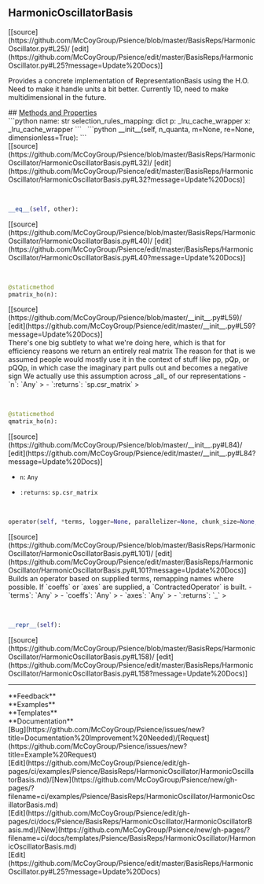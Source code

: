 ## <a id="Psience.BasisReps.HarmonicOscillator.HarmonicOscillatorBasis">HarmonicOscillatorBasis</a> 

<div class="docs-source-link" markdown="1">
[[source](https://github.com/McCoyGroup/Psience/blob/master/BasisReps/HarmonicOscillator.py#L25)/
[edit](https://github.com/McCoyGroup/Psience/edit/master/BasisReps/HarmonicOscillator.py#L25?message=Update%20Docs)]
</div>

Provides a concrete implementation of RepresentationBasis using the H.O.
Need to make it handle units a bit better.
Currently 1D, need to make multidimensional in the future.







<div class="collapsible-section">
 <div class="collapsible-section collapsible-section-header" markdown="1">
## <a class="collapse-link" data-toggle="collapse" href="#methods" markdown="1"> Methods and Properties</a> <a class="float-right" data-toggle="collapse" href="#methods"><i class="fa fa-chevron-down"></i></a>
 </div>
 <div class="collapsible-section collapsible-section-body collapse show" id="methods" markdown="1">
 ```python
name: str
selection_rules_mapping: dict
p: _lru_cache_wrapper
x: _lru_cache_wrapper
```
<a id="Psience.BasisReps.HarmonicOscillator.HarmonicOscillatorBasis.__init__" class="docs-object-method">&nbsp;</a> 
```python
__init__(self, n_quanta, m=None, re=None, dimensionless=True): 
```
<div class="docs-source-link" markdown="1">
[[source](https://github.com/McCoyGroup/Psience/blob/master/BasisReps/HarmonicOscillator/HarmonicOscillatorBasis.py#L32)/
[edit](https://github.com/McCoyGroup/Psience/edit/master/BasisReps/HarmonicOscillator/HarmonicOscillatorBasis.py#L32?message=Update%20Docs)]
</div>


<a id="Psience.BasisReps.HarmonicOscillator.HarmonicOscillatorBasis.__eq__" class="docs-object-method">&nbsp;</a> 
```python
__eq__(self, other): 
```
<div class="docs-source-link" markdown="1">
[[source](https://github.com/McCoyGroup/Psience/blob/master/BasisReps/HarmonicOscillator/HarmonicOscillatorBasis.py#L40)/
[edit](https://github.com/McCoyGroup/Psience/edit/master/BasisReps/HarmonicOscillator/HarmonicOscillatorBasis.py#L40?message=Update%20Docs)]
</div>


<a id="Psience.BasisReps.HarmonicOscillator.HarmonicOscillatorBasis.pmatrix_ho" class="docs-object-method">&nbsp;</a> 
```python
@staticmethod
pmatrix_ho(n): 
```
<div class="docs-source-link" markdown="1">
[[source](https://github.com/McCoyGroup/Psience/blob/master/__init__.py#L59)/
[edit](https://github.com/McCoyGroup/Psience/edit/master/__init__.py#L59?message=Update%20Docs)]
</div>
There's one big subtlety to what we're doing here, which is that
for efficiency reasons we return an entirely real matrix
The reason for that is we assumed people would mostly use it in the context
of stuff like pp, pQp, or pQQp, in which case the imaginary part pulls out
and becomes a negative sign
We actually use this assumption across _all_ of our representations
  - `n`: `Any`
    > 
  - `:returns`: `sp.csr_matrix`
    >


<a id="Psience.BasisReps.HarmonicOscillator.HarmonicOscillatorBasis.qmatrix_ho" class="docs-object-method">&nbsp;</a> 
```python
@staticmethod
qmatrix_ho(n): 
```
<div class="docs-source-link" markdown="1">
[[source](https://github.com/McCoyGroup/Psience/blob/master/__init__.py#L84)/
[edit](https://github.com/McCoyGroup/Psience/edit/master/__init__.py#L84?message=Update%20Docs)]
</div>

  - `n`: `Any`
    > 
  - `:returns`: `sp.csr_matrix`
    >


<a id="Psience.BasisReps.HarmonicOscillator.HarmonicOscillatorBasis.operator" class="docs-object-method">&nbsp;</a> 
```python
operator(self, *terms, logger=None, parallelizer=None, chunk_size=None, **operator_settings): 
```
<div class="docs-source-link" markdown="1">
[[source](https://github.com/McCoyGroup/Psience/blob/master/BasisReps/HarmonicOscillator/HarmonicOscillatorBasis.py#L101)/
[edit](https://github.com/McCoyGroup/Psience/edit/master/BasisReps/HarmonicOscillator/HarmonicOscillatorBasis.py#L101?message=Update%20Docs)]
</div>
Builds an operator based on supplied terms, remapping names where possible.
If `coeffs` or `axes` are supplied, a `ContractedOperator` is built.
  - `terms`: `Any`
    > 
  - `coeffs`: `Any`
    > 
  - `axes`: `Any`
    > 
  - `:returns`: `_`
    >


<a id="Psience.BasisReps.HarmonicOscillator.HarmonicOscillatorBasis.__repr__" class="docs-object-method">&nbsp;</a> 
```python
__repr__(self): 
```
<div class="docs-source-link" markdown="1">
[[source](https://github.com/McCoyGroup/Psience/blob/master/BasisReps/HarmonicOscillator/HarmonicOscillatorBasis.py#L158)/
[edit](https://github.com/McCoyGroup/Psience/edit/master/BasisReps/HarmonicOscillator/HarmonicOscillatorBasis.py#L158?message=Update%20Docs)]
</div>
 </div>
</div>












---


<div markdown="1" class="text-secondary">
<div class="container">
  <div class="row">
   <div class="col" markdown="1">
**Feedback**   
</div>
   <div class="col" markdown="1">
**Examples**   
</div>
   <div class="col" markdown="1">
**Templates**   
</div>
   <div class="col" markdown="1">
**Documentation**   
</div>
   <div class="col" markdown="1">
   
</div>
   <div class="col" markdown="1">
   
</div>
   <div class="col" markdown="1">
   
</div>
</div>
  <div class="row">
   <div class="col" markdown="1">
[Bug](https://github.com/McCoyGroup/Psience/issues/new?title=Documentation%20Improvement%20Needed)/[Request](https://github.com/McCoyGroup/Psience/issues/new?title=Example%20Request)   
</div>
   <div class="col" markdown="1">
[Edit](https://github.com/McCoyGroup/Psience/edit/gh-pages/ci/examples/Psience/BasisReps/HarmonicOscillator/HarmonicOscillatorBasis.md)/[New](https://github.com/McCoyGroup/Psience/new/gh-pages/?filename=ci/examples/Psience/BasisReps/HarmonicOscillator/HarmonicOscillatorBasis.md)   
</div>
   <div class="col" markdown="1">
[Edit](https://github.com/McCoyGroup/Psience/edit/gh-pages/ci/docs/Psience/BasisReps/HarmonicOscillator/HarmonicOscillatorBasis.md)/[New](https://github.com/McCoyGroup/Psience/new/gh-pages/?filename=ci/docs/templates/Psience/BasisReps/HarmonicOscillator/HarmonicOscillatorBasis.md)   
</div>
   <div class="col" markdown="1">
[Edit](https://github.com/McCoyGroup/Psience/edit/master/BasisReps/HarmonicOscillator.py#L25?message=Update%20Docs)   
</div>
   <div class="col" markdown="1">
   
</div>
   <div class="col" markdown="1">
   
</div>
   <div class="col" markdown="1">
   
</div>
</div>
</div>
</div>